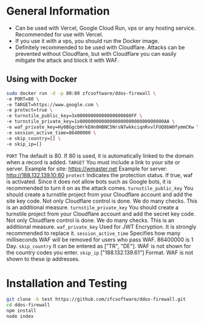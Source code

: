 # General Information
- Can be used with Vercel, Google Cloud Run, vps or any hosting service. Recommended for use with Vercel. 
- If you use it with a vps, you should run the Docker image.
- Definitely recommended to be used with Cloudflare. Attacks can be prevented without Cloudflare, but with Cloudflare you can easily mitigate the attack and block it with WAF.
  
## Using with Docker

```bash
sudo docker run -d -p 80:80 zfcsoftware/ddos-firewall \
-e PORT=80 \
-e TARGET=https://www.google.com \
-e protect=true \
-e turnstile_public_key=3x00000000000000000000FF \
-e turnstile_private_key=1x0000000000000000000000000000000AA \
-e waf_private_key=Hy0BGgcbHrkEHn0HBNC5NrsN7wkkciqnRvvlFUQ8bW0fymmCKw \
-e session_active_time=86400000 \
-e skip_country=[] \
-e skip_ip=[]
```
`PORT` The default is 80.  If 80 is used, it is automatically linked to the domain when a record is added.
`TARGET` You must include a link to your site or server. Example for site: https://wmaster.net Example for server: http://188.132.139.10:80
`protect` Indicates the protection status. If true, waf is activated. Since it does not allow bots such as Google bots, it is recommended to turn it on as the attack comes.
`turnstile_public_key` You should create a turnstile project from your Cloudflare account and add the site key code. Not only Cloudflare control is done. We do many checks. This is an additional measure.
`turnstile_private_key` You should create a turnstile project from your Cloudflare account and add the secret key code. Not only Cloudflare control is done. We do many checks. This is an additional measure.
`waf_private_key` Used for JWT Encryption. It is strongly recommended to replace it.
`session_active_time` Specifies how many milliseconds WAF will be removed for users who pass WAF. 86400000 is 1 Day.
`skip_country` It can be entered as ["TR", "DE"]. WAF is not shown for the country codes you enter.
`skip_ip` ["188.132.139.61"] Format. WAF is not shown to these ip addresses.

# Installation and Testing
```bash
git clone -b test https://github.com/zfcsoftware/ddos-firewall.git
cd ddos-firewall
npm install
node index
```
